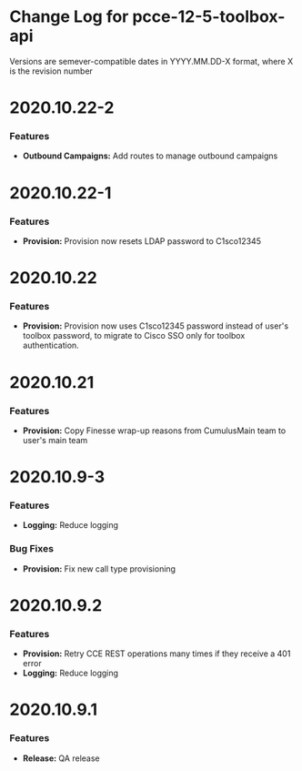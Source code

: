 # Change Log for pcce-12-5-toolbox-api 

Versions are semever-compatible dates in YYYY.MM.DD-X format,
where X is the revision number


# 2020.10.22-2

### Features
* **Outbound Campaigns:** Add routes to manage outbound campaigns


# 2020.10.22-1

### Features
* **Provision:** Provision now resets LDAP password to C1sco12345


# 2020.10.22

### Features
* **Provision:** Provision now uses C1sco12345 password instead of user's
toolbox password, to migrate to Cisco SSO only for toolbox authentication.


# 2020.10.21

### Features
* **Provision:** Copy Finesse wrap-up reasons from CumulusMain team to user's 
main team


# 2020.10.9-3

### Features
* **Logging:** Reduce logging

### Bug Fixes
* **Provision:** Fix new call type provisioning


# 2020.10.9.2

### Features
* **Provision:** Retry CCE REST operations many times if they receive a 401 error
* **Logging:** Reduce logging


# 2020.10.9.1

### Features
* **Release:** QA release
